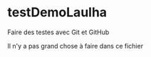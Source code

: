 # testDemoLaulha
Faire des testes avec Git et GitHub

Il n'y a pas grand chose à faire dans ce fichier
